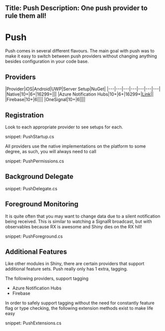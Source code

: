 Title: Push
Description: One push provider to rule them all!
---

# Push
Push comes in several different flavours.  The main goal with push was to make it easy to switch between push providers without changing anything besides configuration in your code base.


## Providers
|Provider|iOS|Android|UWP|Server Setup|NuGet|
|---|---|---|---|---|---|---|
|Native|10+|6+|16299+|||
|Azure Notification Hubs|10+|6+|16299+|[Link](https://docs.microsoft.com/en-ca/azure/notification-hubs/)||
|Firebase|10+|6||||
|OneSignal|10+|6||||

## Registration
Look to each appropriate provider to see setups for each.  

snippet: PushStartup.cs

All providers use the native implementations on the platform to some degree, as such, you will always need to call

snippet: PushPermissions.cs

## Background Delegate
snippet: PushDelegate.cs

## Foreground Monitoring
It is quite often that you may want to change data due to a silent notification being received.  This is similar to watching a SignalR broadcast, but with observables because RX is awesome and Shiny dies on the RX hill!

snippet: PushForeground.cs

## Additional Features
Like other modules in Shiny, there are certain providers that support additional feature sets.  Push really only has 1 extra, tagging.

The following providers, support tagging
* Azure Notification Hubs
* Firebase

In order to safely support tagging without the need for constantly feature flag or type checking, the following extension methods exist to make life easy

snippet: PushExtensions.cs